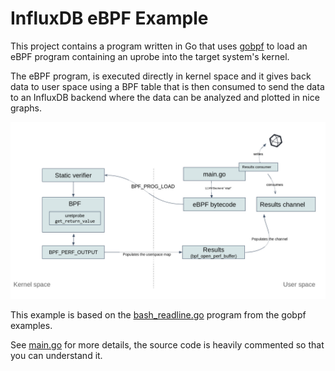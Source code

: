 # InfluxDB eBPF Example

This project contains a program written in Go that uses [gobpf](http://github.com/iovisor/gobpf) to load an eBPF program containing an uprobe into the target system's kernel.

The eBPF program, is executed directly in kernel space and it gives back data to user space using
a BPF table that is then consumed to send the data to an InfluxDB backend where the data can be analyzed and plotted in nice graphs.

![The design of the eBPF program and the interaction with InfluxDB](img/design.jpg)

This example is based on the [bash_readline.go](https://github.com/iovisor/gobpf/blob/master/examples/bcc/bash_readline/bash_readline.go) program from the gobpf examples.

See [main.go](main.go) for more details, the source code is heavily commented so that you can understand it.



